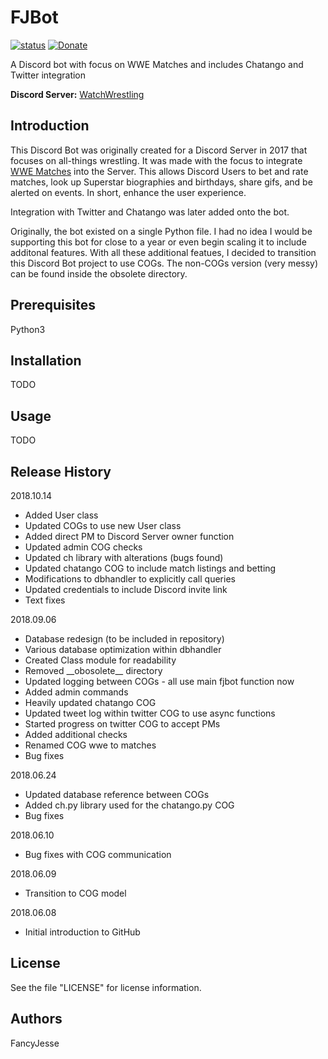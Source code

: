 FJBot
========================================================================
[![status](https://img.shields.io/badge/Project%20Status-work--in--progress-green.svg)](#)
[![Donate](https://img.shields.io/badge/Donate-PayPal-green.svg)](https://www.paypal.com/cgi-bin/webscr?cmd=_donations&business=jesus_andrade45%40yahoo%2ecom&lc=US&item_name=GitHub%20Projects&currency_code=USD&bn=PP%2dDonationsBF%3abtn_donateCC_LG%2egif%3aNonHosted)

A Discord bot with focus on WWE Matches and includes Chatango and Twitter integration

**Discord Server:** [WatchWrestling](https://discord.gg/Q9mX5hQ)


Introduction
------------------------------------------------------------------------
This Discord Bot was originally created for a Discord Server in 2017 that focuses on all-things wrestling. It was made with the focus to integrate [WWE Matches](https://fancyjesse.com/projects/wwe) into the Server. This allows Discord Users to bet and rate matches, look up Superstar biographies and birthdays, share gifs, and be alerted on events. In short, enhance the user experience. 

Integration with Twitter and Chatango was later added onto the bot. 

Originally, the bot existed on a single Python file. I had no idea I would be supporting this bot for close to a year or even begin scaling it to include additonal features. With all these additional featues, I decided to transition this Discord Bot project to use COGs. The non-COGs version (very messy) can be found inside the obsolete directory.

Prerequisites
------------------------------------------------------------------------
Python3


Installation
------------------------------------------------------------------------
TODO


Usage
------------------------------------------------------------------------
TODO


Release History
------------------------------------------------------------------------
2018.10.14
* Added User class
* Updated COGs to use new User class
* Added direct PM to Discord Server owner function
* Updated admin COG checks
* Updated ch library with alterations (bugs found)
* Updated chatango COG to include match listings and betting
* Modifications to dbhandler to explicitly call queries
* Updated credentials to include Discord invite link
* Text fixes

2018.09.06
* Database redesign (to be included in repository)
* Various database optimization within dbhandler
* Created Class module for readability
* Removed \_\_obosolete__ directory
* Updated logging between COGs - all use main fjbot function now
* Added admin commands
* Heavily updated chatango COG
* Updated tweet log within twitter COG to use async functions
* Started progress on twitter COG to accept PMs
* Added additional checks
* Renamed COG wwe to matches
* Bug fixes

2018.06.24
* Updated database reference between COGs
* Added ch.py library used for the chatango.py COG
* Bug fixes

2018.06.10
* Bug fixes with COG communication

2018.06.09
* Transition to COG model

2018.06.08
* Initial introduction to GitHub


License
------------------------------------------------------------------------
See the file "LICENSE" for license information.


Authors
------------------------------------------------------------------------
FancyJesse
